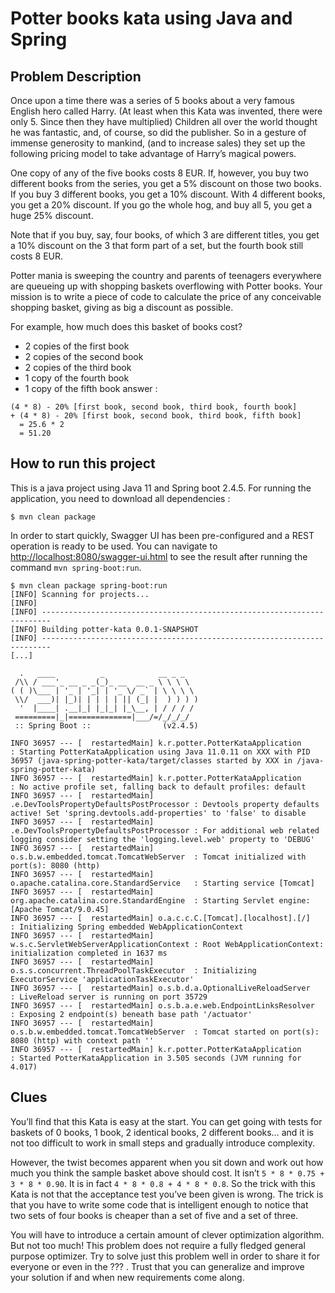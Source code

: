 # Potter books kata using Java and Spring

## Problem Description
Once upon a time there was a series of 5 books about a very famous English hero called Harry.
(At least when this Kata was invented, there were only 5. Since then they have multiplied)
Children all over the world thought he was fantastic, and, of course, so did the publisher.
So in a gesture of immense generosity to mankind, (and to increase sales) they set up the following
pricing model to take advantage of Harry’s magical powers.

One copy of any of the five books costs 8 EUR. If, however, you buy two different books from the series,
you get a 5% discount on those two books. If you buy 3 different books, you get a 10% discount.
With 4 different books, you get a 20% discount. If you go the whole hog, and buy all 5, you get a huge
25% discount.

Note that if you buy, say, four books, of which 3 are different titles, you get a 10% discount on the 3
that form part of a set, but the fourth book still costs 8 EUR.

Potter mania is sweeping the country and parents of teenagers everywhere are queueing up with shopping
baskets overflowing with Potter books. Your mission is to write a piece of code to calculate the price
of any conceivable shopping basket, giving as big a discount as possible.

For example, how much does this basket of books cost?

* 2 copies of the first book
* 2 copies of the second book
* 2 copies of the third book
* 1 copy of the fourth book
* 1 copy of the fifth book
answer :
```
(4 * 8) - 20% [first book, second book, third book, fourth book]
+ (4 * 8) - 20% [first book, second book, third book, fifth book]
  = 25.6 * 2
  = 51.20
```

## How to run this project
This is a java project using Java 11 and Spring boot 2.4.5.
For running the application, you need to download all dependencies :
```
$ mvn clean package
```

In order to start quickly, Swagger UI has been pre-configured and a REST operation is ready to be used.
You can navigate to [http://localhost:8080/swagger-ui.html](http://localhost:8080/swagger-ui.html) to
see the result after running the command `mvn spring-boot:run`.

```shell
$ mvn clean package spring-boot:run
[INFO] Scanning for projects...
[INFO]                                                                         
[INFO] ------------------------------------------------------------------------
[INFO] Building potter-kata 0.0.1-SNAPSHOT
[INFO] ------------------------------------------------------------------------
[...]

  .   ____          _            __ _ _
 /\\ / ___'_ __ _ _(_)_ __  __ _ \ \ \ \
( ( )\___ | '_ | '_| | '_ \/ _` | \ \ \ \
 \\/  ___)| |_)| | | | | || (_| |  ) ) ) )
  '  |____| .__|_| |_|_| |_\__, | / / / /
 =========|_|==============|___/=/_/_/_/
 :: Spring Boot ::                (v2.4.5)

INFO 36957 --- [  restartedMain] k.r.potter.PotterKataApplication         : Starting PotterKataApplication using Java 11.0.11 on XXX with PID 36957 (java-spring-potter-kata/target/classes started by XXX in /java-spring-potter-kata)
INFO 36957 --- [  restartedMain] k.r.potter.PotterKataApplication         : No active profile set, falling back to default profiles: default
INFO 36957 --- [  restartedMain] .e.DevToolsPropertyDefaultsPostProcessor : Devtools property defaults active! Set 'spring.devtools.add-properties' to 'false' to disable
INFO 36957 --- [  restartedMain] .e.DevToolsPropertyDefaultsPostProcessor : For additional web related logging consider setting the 'logging.level.web' property to 'DEBUG'
INFO 36957 --- [  restartedMain] o.s.b.w.embedded.tomcat.TomcatWebServer  : Tomcat initialized with port(s): 8080 (http)
INFO 36957 --- [  restartedMain] o.apache.catalina.core.StandardService   : Starting service [Tomcat]
INFO 36957 --- [  restartedMain] org.apache.catalina.core.StandardEngine  : Starting Servlet engine: [Apache Tomcat/9.0.45]
INFO 36957 --- [  restartedMain] o.a.c.c.C.[Tomcat].[localhost].[/]       : Initializing Spring embedded WebApplicationContext
INFO 36957 --- [  restartedMain] w.s.c.ServletWebServerApplicationContext : Root WebApplicationContext: initialization completed in 1637 ms
INFO 36957 --- [  restartedMain] o.s.s.concurrent.ThreadPoolTaskExecutor  : Initializing ExecutorService 'applicationTaskExecutor'
INFO 36957 --- [  restartedMain] o.s.b.d.a.OptionalLiveReloadServer       : LiveReload server is running on port 35729
INFO 36957 --- [  restartedMain] o.s.b.a.e.web.EndpointLinksResolver      : Exposing 2 endpoint(s) beneath base path '/actuator'
INFO 36957 --- [  restartedMain] o.s.b.w.embedded.tomcat.TomcatWebServer  : Tomcat started on port(s): 8080 (http) with context path ''
INFO 36957 --- [  restartedMain] k.r.potter.PotterKataApplication         : Started PotterKataApplication in 3.505 seconds (JVM running for 4.017)
```

## Clues
You’ll find that this Kata is easy at the start. You can get going with tests for baskets of 0 books,
1 book, 2 identical books, 2 different books… and it is not too difficult to work in small steps and
gradually introduce complexity.

However, the twist becomes apparent when you sit down and work out how much you think the sample basket
above should cost. It isn’t `5 * 8 * 0.75 + 3 * 8 * 0.90`. It is in fact `4 * 8 * 0.8 + 4 * 8 * 0.8`.
So the trick with this Kata is not that the acceptance test you’ve been given is wrong.
The trick is that you have to write some code that is intelligent enough to notice that two sets of four
books is cheaper than a set of five and a set of three.

You will have to introduce a certain amount of clever optimization algorithm. But not too much!
This problem does not require a fully fledged general purpose optimizer. Try to solve just this
problem well in order to share it for everyone or even in the ??? . Trust that you can generalize
and improve your solution if and when new requirements come along.

